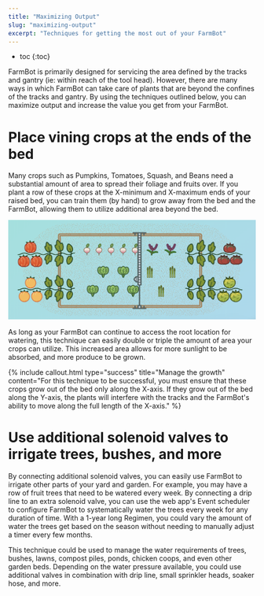 ```yaml
---
title: "Maximizing Output"
slug: "maximizing-output"
excerpt: "Techniques for getting the most out of your FarmBot"
---
```


* toc
{:toc}

FarmBot is primarily designed for servicing the area defined by the tracks and gantry (ie: within reach of the tool head). However, there are many ways in which FarmBot can take care of plants that are beyond the confines of the tracks and gantry. By using the techniques outlined below, you can maximize output and increase the value you get from your FarmBot.

# Place vining crops at the ends of the bed
Many crops such as Pumpkins, Tomatoes, Squash, and Beans need a substantial amount of area to spread their foliage and fruits over. If you plant a row of these crops at the X-minimum and X-maximum ends of your raised bed, you can train them (by hand) to grow away from the bed and the FarmBot, allowing them to utilize additional area beyond the bed.

![Screen Shot 2019-06-18 at 3.19.15 PM.png](Screen_Shot_2019-06-18_at_3.19.15_PM.png)

As long as your FarmBot can continue to access the root location for watering, this technique can easily double or triple the amount of area your crops can utilize. This increased area allows for more sunlight to be absorbed, and more produce to be grown.

{%
include callout.html
type="success"
title="Manage the growth"
content="For this technique to be successful, you must ensure that these crops grow out of the bed only along the X-axis. If they grow out of the bed along the Y-axis, the plants will interfere with the tracks and the FarmBot's ability to move along the full length of the X-axis."
%}

# Use additional solenoid valves to irrigate trees, bushes, and more
By connecting additional solenoid valves, you can easily use FarmBot to irrigate other parts of your yard and garden. For example, you may have a row of fruit trees that need to be watered every week. By connecting a drip line to an extra solenoid valve, you can use the web app's Event scheduler to configure FarmBot to systematically water the trees every week for any duration of time. With a 1-year long Regimen, you could vary the amount of water the trees get based on the season without needing to manually adjust a timer every few months.

This technique could be used to manage the water requirements of trees, bushes, lawns, compost piles, ponds, chicken coops, and even other garden beds. Depending on the water pressure available, you could use additional valves in combination with drip line, small sprinkler heads, soaker hose, and more.
